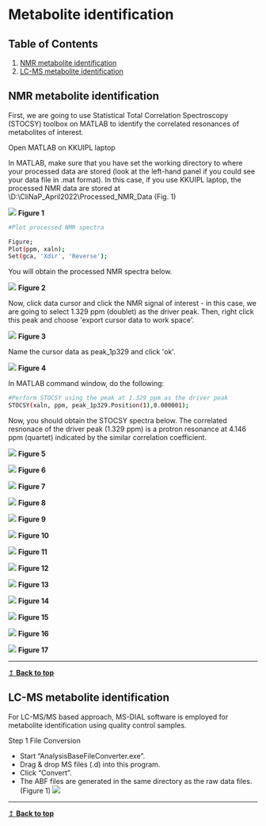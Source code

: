 # Metabolite identification

## Table of Contents
1. [NMR metabolite identification](#nmr)
2. [LC-MS metabolite identification](#lcms)

## NMR metabolite identification <a name="nmr"></a>
First, we are going to use Statistical Total Correlation Spectroscopy (STOCSY) toolbox on MATLAB to identify the correlated resonances of metabolites of interest.

Open MATLAB on KKUIPL laptop

In MATLAB, make sure that you have set the working directory to where your processed data are stored (look at the left-hand panel if you could see your data file in .mat format). In this case, if you use KKUIPL laptop, the processed NMR data are stored at \D:\CliNaP_April2022\Processed_NMR_Data (Fig. 1)

![](Figures/MetID_Fig1.JPG)
**Figure 1**

```bash 
#Plot processed NMR spectra

Figure;
Plot(ppm, xaln);
Set(gca, 'Xdir', 'Reverse');
```
You will obtain the processed NMR spectra below.

![](Figures/MetID_Fig2.JPG)
**Figure 2**

Now, click data cursor and click the NMR signal of interest - in this case, we are going to select 1.329 ppm (doublet) as the driver peak. Then, right click this peak and choose 'export cursor data to work space'.  

![](Figures/MetID_Fig3.JPG)
**Figure 3**

Name the cursor data as peak_1p329 and click 'ok'.

![](Figures/MetID_Fig4.JPG)
**Figure 4**

In MATLAB command window, do the following:

```bash
#Perform STOCSY using the peak at 1.329 ppm as the driver peak
STOCSY(xaln, ppm, peak_1p329.Position(1),0.000001);
```

Now, you should obtain the STOCSY spectra below. The correlated resnonace of the driver peak (1.329 ppm) is a protron resonance at 4.146 ppm (quartet) indicated by the similar correlation coefficient.

![](Figures/MetID_Fig5.JPG)
**Figure 5**

![](Figures/MetID_Fig6.JPG)
**Figure 6**

![](Figures/MetID_Fig7.JPG)
**Figure 7**

![](Figures/MetID_Fig8.JPG)
**Figure 8**

![](Figures/MetID_Fig9.JPG)
**Figure 9**

![](Figures/MetID_Fig10.JPG)
**Figure 10**

![](Figures/MetID_Fig11.JPG)
**Figure 11**

![](Figures/MetID_Fig12.JPG)
**Figure 12**

![](Figures/MetID_Fig13.JPG)
**Figure 13**

![](Figures/MetID_Fig14.JPG)
**Figure 14**

![](Figures/MetID_Fig15.JPG)
**Figure 15**

![](Figures/MetID_Fig16.JPG)
**Figure 16**

![](Figures/MetID_Fig17.JPG)
**Figure 17**



---
[↥ **Back to top**](#top)

## LC-MS metabolite identification <a name="lcms"></a>
For LC-MS/MS based approach, MS-DIAL software is employed for metabolite identification using quality control samples.

Step 1 File Conversion
-	Start “AnalysisBaseFileConverter.exe”.
-	Drag & drop MS files (.d) into this program.
-	Click “Convert”.
-	The ABF files are generated in the same directory as the raw data files. (Figure 1)
![](Figures/MS1.png)
---
[↥ **Back to top**](#top)
